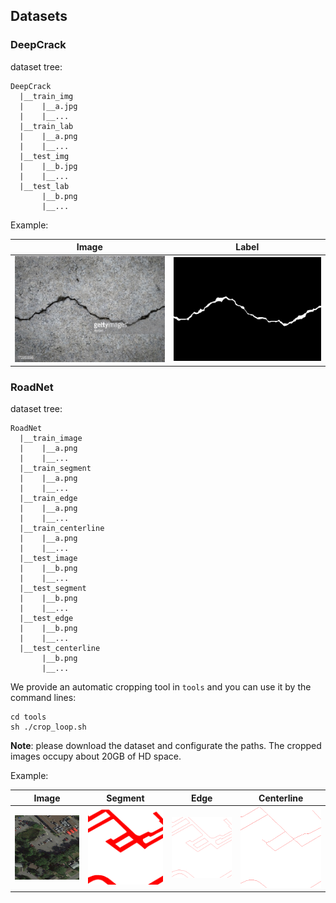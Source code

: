## Datasets

### DeepCrack 

dataset tree:

```
DeepCrack
  |__train_img
  |    |__a.jpg
  |    |__...
  |__train_lab
  |    |__a.png
  |    |__...
  |__test_img
  |    |__b.jpg
  |    |__...
  |__test_lab
       |__b.png
       |__...
```

Example:

|Image|Label|
|:----:|:----:|
|![](./demo/crack_image.png)|![](./demo/crack_label.png)|

### RoadNet 

dataset tree:

```
RoadNet
  |__train_image
  |    |__a.png
  |    |__...
  |__train_segment
  |    |__a.png
  |    |__...
  |__train_edge
  |    |__a.png
  |    |__...
  |__train_centerline
  |    |__a.png
  |    |__...
  |__test_image
  |    |__b.png
  |    |__...
  |__test_segment
  |    |__b.png
  |    |__...
  |__test_edge
  |    |__b.png
  |    |__...
  |__test_centerline
       |__b.png
       |__...
```

We provide an automatic cropping tool in `tools` and you can use it by the command lines:

```
cd tools
sh ./crop_loop.sh
```

**Note**: please download the dataset and configurate the paths. The cropped images occupy about 20GB of HD space. 

Example:

|Image|Segment|Edge|Centerline|
|:----:|:----:|:----:|:----:|
|![](./demo/image.png)|![](./demo/segment.png)|![](./demo/edge.png)|![](./demo/centerline.png)|
